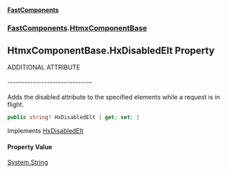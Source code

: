 #### [FastComponents](FastComponents.md 'FastComponents')
### [FastComponents](FastComponents.md 'FastComponents').[HtmxComponentBase](FastComponents.HtmxComponentBase.md 'FastComponents.HtmxComponentBase')

## HtmxComponentBase.HxDisabledElt Property

ADDITIONAL ATTRIBUTE<br/>  
------------------------------<br/>  
Adds the disabled attribute to the specified elements while a request is in flight.

```csharp
public string? HxDisabledElt { get; set; }
```

Implements [HxDisabledElt](FastComponents.IHxAdditionalAttributes.HxDisabledElt.md 'FastComponents.IHxAdditionalAttributes.HxDisabledElt')

#### Property Value
[System.String](https://docs.microsoft.com/en-us/dotnet/api/System.String 'System.String')